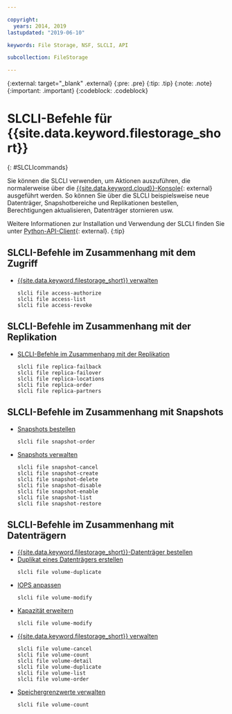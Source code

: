 ```yaml
---

copyright:
  years: 2014, 2019
lastupdated: "2019-06-10"

keywords: File Storage, NSF, SLCLI, API

subcollection: FileStorage

---
```

{:external: target="_blank" .external}
{:pre: .pre}
{:tip: .tip}
{:note: .note}
{:important: .important}
{:codeblock: .codeblock}

# SLCLI-Befehle für {{site.data.keyword.filestorage_short}}
{: #SLCLIcommands}

Sie können die SLCLI verwenden, um Aktionen auszuführen, die normalerweise über die [{{site.data.keyword.cloud}}-Konsole](https://{DomainName}/classic){: external} ausgeführt werden. So können Sie über die SLCLI beispielsweise neue Datenträger, Snapshotbereiche und Replikationen bestellen, Berechtigungen aktualisieren, Datenträger stornieren usw.

Weitere Informationen zur Installation und Verwendung der SLCLI finden Sie unter [Python-API-Client](https://softlayer-python.readthedocs.io/en/latest/cli/){: external}.
{:tip}

## SLCLI-Befehle im Zusammenhang mit dem Zugriff
* [{{site.data.keyword.filestorage_short}} verwalten](/docs/infrastructure/FileStorage?topic=FileStorage-managingstorage)  
  ```
  slcli file access-authorize
  slcli file access-list
  slcli file access-revoke
  ```

## SLCLI-Befehle im Zusammenhang mit der Replikation

* [SLCLI-Befehle im Zusammenhang mit der Replikation](/docs/infrastructure/FileStorage?topic=FileStorage-replication#clicommands)
  ```
  slcli file replica-failback
  slcli file replica-failover
  slcli file replica-locations
  slcli file replica-order
  slcli file replica-partners
  ```

## SLCLI-Befehle im Zusammenhang mit Snapshots

* [Snapshots bestellen](/docs/infrastructure/FileStorage?topic=FileStorage-ordering-snapshots)
  ```
  slcli file snapshot-order
  ```

* [Snapshots verwalten](/docs/infrastructure/FileStorage?topic=FileStorage-managingSnapshots)
  ```
  slcli file snapshot-cancel
  slcli file snapshot-create
  slcli file snapshot-delete
  slcli file snapshot-disable
  slcli file snapshot-enable
  slcli file snapshot-list
  slcli file snapshot-restore
  ```

## SLCLI-Befehle im Zusammenhang mit Datenträgern

* [{{site.data.keyword.filestorage_short}}-Datenträger bestellen](/docs/infrastructure/FileStorage?topic=FileStorage-orderingSLCLI)
* [Duplikat eines Datenträgers erstellen](/docs/infrastructure/FileStorage?topic=FileStorage-duplicatevolume)
  ```
  slcli file volume-duplicate
  ```
* [IOPS anpassen](/docs/infrastructure/FileStorage?topic=FileStorage-adjustingIOPS#adjustingsteps)
  ```
  slcli file volume-modify
  ```
* [Kapazität erweitern](/docs/infrastructure/FileStorage?topic=FileStorage-expandCapacity#resizingsteps)
  ```
  slcli file volume-modify
  ```
* [{{site.data.keyword.filestorage_short}} verwalten](/docs/infrastructure/FileStorage?topic=FileStorage-managingstorage)
  ```
  slcli file volume-cancel
  slcli file volume-count
  slcli file volume-detail
  slcli file volume-duplicate
  slcli file volume-list
  slcli file volume-order
  ```
* [Speichergrenzwerte verwalten](/docs/infrastructure/FileStorage?topic=FileStorage-managinglimits)
  ```
  slcli file volume-count
  ```
